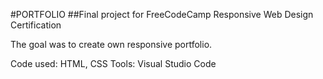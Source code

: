 #PORTFOLIO
##Final project for FreeCodeCamp Responsive Web Design Certification

The goal was to create own responsive portfolio.

Code used: HTML, CSS
Tools: Visual Studio Code
